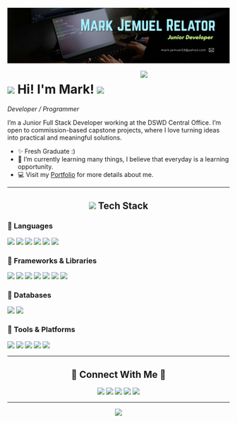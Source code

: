 <!--Banner-->
![BeatLesS Banner Image](./banner.png)

<!--Night Owl image-->
<div>
  <img align="right" width="40%" src="https://static.wikia.nocookie.net/p__/images/5/54/Kaiju_No._8_anime_render.webp/revision/latest?cb=20230924163203&path-prefix=protagonist">
</div>

<!--Header Name-->
# <img src="https://slackmojis.com/emojis/3643-cool-doge/download" width="30"/> Hi! I'm Mark! <img src="https://slackmojis.com/emojis/8809-wave_hello/download" width="30"/>
*Developer / Programmer*
<br /> 

<!--Start Intro-->               
<p align="left">I’m a Junior Full Stack Developer working at the DSWD Central Office. I’m open to commission-based capstone projects, where I love turning ideas into practical and meaningful solutions.</p>

- ✨ Fresh Graduate :)
- 🌱 I’m currently learning many things, I believe that everyday is a learning opportunity.
- 💻 Visit my [Portfolio](https://beatless23.github.io/portfolio) for more details about me.
<!--End Intro-->

---

<!-- Tech Stack Section -->
<h2 align="center"><img src="https://slackmojis.com/emojis/10096-laptop_parrot/download" width="30"/> Tech Stack</h2> 

### 🔹 Languages
<p align="left">
  <img src="https://img.shields.io/badge/HTML5-E34F26?style=flat-square&logo=html5&logoColor=white"/>
  <img src="https://img.shields.io/badge/CSS3-1572B6?style=flat-square&logo=css3&logoColor=white"/>
  <img src="https://img.shields.io/badge/JavaScript-F7E017?style=flat-square&logo=javascript&logoColor=black"/>
  <img src="https://img.shields.io/badge/TypeScript-3178C6?style=flat-square&logo=typescript&logoColor=white"/>
  <img src="https://img.shields.io/badge/PHP-777BB4?style=flat-square&logo=php&logoColor=white"/>
  <img src="https://img.shields.io/badge/SQL-336791?style=flat-square&logo=databricks&logoColor=white"/>
</p>

### 🔹 Frameworks & Libraries
<p align="left">
  <img src="https://img.shields.io/badge/Laravel-FF2D20?style=flat-square&logo=laravel&logoColor=white"/>
  <img src="https://img.shields.io/badge/Angular-DD0031?style=flat-square&logo=angular&logoColor=white"/>
  <img src="https://img.shields.io/badge/Express-000000?style=flat-square&logo=express&logoColor=white"/>
  <img src="https://img.shields.io/badge/Tailwind_CSS-38B2AC?style=flat-square&logo=tailwind-css&logoColor=white"/>
  <img src="https://img.shields.io/badge/DaisyUI-5A0EF8?style=flat-square&logo=daisyui&logoColor=white"/>
  <img src="https://img.shields.io/badge/Flowbite-0EA5E9?style=flat-square&logo=flowbite&logoColor=white"/>
  <img src="https://img.shields.io/badge/WireUI-2563EB?style=flat-square&logo=laravel&logoColor=white"/>
</p>

### 🔹 Databases
<p align="left">
  <img src="https://img.shields.io/badge/MySQL-4479A1?style=flat-square&logo=mysql&logoColor=white"/>
  <img src="https://img.shields.io/badge/PostgreSQL-316192?style=flat-square&logo=postgresql&logoColor=white"/>
</p>

### 🔹 Tools & Platforms
<p align="left">
  <img src="https://img.shields.io/badge/VS_Code-007ACC?style=flat-square&logo=visual-studio-code&logoColor=white"/>
  <img src="https://img.shields.io/badge/Postman-FF6C37?style=flat-square&logo=postman&logoColor=white"/>
  <img src="https://img.shields.io/badge/Navicat-11B48A?style=flat-square&logo=navicat&logoColor=white"/>
  <img src="https://img.shields.io/badge/Figma-F24E1E?style=flat-square&logo=figma&logoColor=white"/>
  <img src="https://img.shields.io/badge/Adobe%20Photoshop-31A8FF?style=flat-square&logo=adobe-photoshop&logoColor=white"/>
</p>

---

<!-- Contact Section -->
<h2 align="center">🤝 Connect With Me 🤝</h2>
<div align="center">
  <a href="mailto:mark.jemuel23@yahoo.com"><img src="https://img.shields.io/badge/Email-D14836?style=flat-square&logo=gmail&logoColor=white"/></a>
  <a href="https://t.me/beatless23"><img src="https://img.shields.io/badge/Telegram-26A5E4?style=flat-square&logo=telegram&logoColor=white"/></a>
  <a href="https://facebook.com/beatless23"><img src="https://img.shields.io/badge/Facebook-1877F2?style=flat-square&logo=facebook&logoColor=white"/></a>
  <a href="https://www.linkedin.com/in/mark-jemuel-relator-202665321"><img src="https://img.shields.io/badge/LinkedIn-0A66C2?style=flat-square&logo=linkedin&logoColor=white"/></a>
  <a href="https://instagram.com/mark_jemuel23"><img src="https://img.shields.io/badge/Instagram-E4405F?style=flat-square&logo=instagram&logoColor=white"/></a>
</div>

---

<!--Footer--> 
<p align="center">
  <img src="https://capsule-render.vercel.app/api?type=waving&color=gradient&height=65&section=footer"/>
</p>
